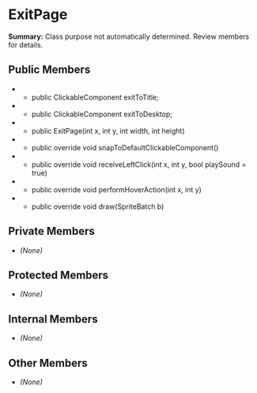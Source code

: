 # ExitPage

**Summary:** Class purpose not automatically determined. Review members for details.

## Public Members
- - public ClickableComponent exitToTitle;
- - public ClickableComponent exitToDesktop;
- - public ExitPage(int x, int y, int width, int height)
- - public override void snapToDefaultClickableComponent()
- - public override void receiveLeftClick(int x, int y, bool playSound = true)
- - public override void performHoverAction(int x, int y)
- - public override void draw(SpriteBatch b)

## Private Members
- *(None)*

## Protected Members
- *(None)*

## Internal Members
- *(None)*

## Other Members
- *(None)*
